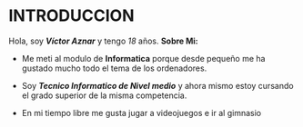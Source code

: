 # INTRODUCCION
Hola, soy __*Víctor Aznar*__ y tengo *18* años. **Sobre Mi:** 

+ Me meti al modulo de __Informatica__ porque desde pequeño me ha gustado mucho todo el tema de los ordenadores.

+ Soy __*Tecnico Informatico de Nivel medio*__ y ahora mismo estoy cursando el grado superior de la misma competencia.

+ En mi tiempo libre me gusta jugar a videojuegos e ir al gimnasio
